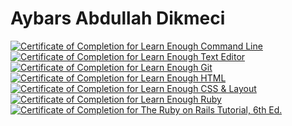 # Aybars Abdullah Dikmeci
<a href="https://www.learnenough.com/certificates/Aybars0"><img src="https://www.learnenough.com/certificates/Aybars0/command-line-tutorial.svg" alt="Certificate of Completion for Learn Enough Command Line"></a><a href="https://www.learnenough.com/certificates/Aybars0"><img src="https://www.learnenough.com/certificates/Aybars0/text-editor-tutorial.svg" alt="Certificate of Completion for Learn Enough Text Editor"></a><a href="https://www.learnenough.com/certificates/Aybars0"><img src="https://www.learnenough.com/certificates/Aybars0/git-tutorial.svg" alt="Certificate of Completion for Learn Enough Git"></a><a href="https://www.learnenough.com/certificates/Aybars0"><img src="https://www.learnenough.com/certificates/Aybars0/html-tutorial.svg" alt="Certificate of Completion for Learn Enough HTML"></a><a href="https://www.learnenough.com/certificates/Aybars0"><img src="https://www.learnenough.com/certificates/Aybars0/css-and-layout-tutorial.svg" alt="Certificate of Completion for Learn Enough CSS &amp; Layout"></a><a href="https://www.learnenough.com/certificates/Aybars0"><img src="https://www.learnenough.com/certificates/Aybars0/ruby-tutorial.svg" alt="Certificate of Completion for Learn Enough Ruby"></a><a href="https://www.learnenough.com/certificates/Aybars0"><img src="https://www.learnenough.com/certificates/Aybars0/ruby-on-rails-6th-edition-tutorial.svg" alt="Certificate of Completion for The Ruby on Rails Tutorial, 6th Ed."></a>
